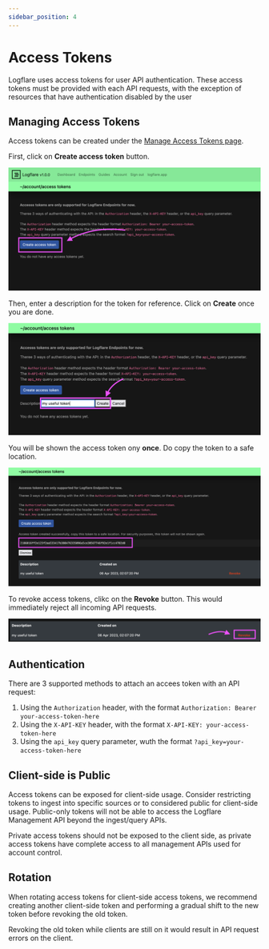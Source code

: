 ```yaml
---
sidebar_position: 4
---
```


# Access Tokens

Logflare uses access tokens for user API authentication. These access tokens must be provided with each API requests, with the exception of resources that have authentication disabled by the user

## Managing Access Tokens

Access tokens can be created under the [Manage Access Tokens page](https://logflare.app/account/access-tokens).

First, click on **Create access token** button.

![Click on the Create access token button](./create-access-token-button.png)

Then, enter a description for the token for reference. Click on **Create** once you are done.

![Enter a description](./create-description.png)

You will be shown the access token ony **once**. Do copy the token to a safe location.

![Example token](./create-success.png)

To revoke access tokens, clikc on the **Revoke** button. This would immediately reject all incoming API requests.

![Revoke token](./revoke.png)

## Authentication

There are 3 supported methods to attach an accees token with an API request:

1. Using the `Authorization` header, with the format `Authorization: Bearer your-access-token-here`
2. Using the `X-API-KEY` header, with the format `X-API-KEY: your-access-token-here`
3. Using the `api_key` query parameter, wuth the format `?api_key=your-access-token-here`

## Client-side is Public

Access tokens can be exposed for client-side usage. Consider restricting tokens to ingest into specific sources or to considered public for client-side usage. Public-only tokens will not be able to access the Logflare Management API beyond the ingest/query APIs.

Private access tokens should not be exposed to the client side, as private access tokens have complete access to all management APIs used for account control.

## Rotation

When rotating access tokens for client-side access tokens, we recommend creating another client-side token and performing a gradual shift to the new token before revoking the old token.

Revoking the old token while clients are still on it would result in API request errors on the client.
